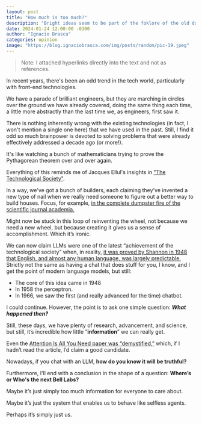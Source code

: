```yaml
---
layout: post
title: "How much is too much?"
description: "Bright ideas seem to be part of the foklore of the old days. Is that a true thing?"
date: 2024-01-24 12:00:00 -0300
author: "Ignacio Brasca"
categories: opinion
image: "https://blog.ignaciobrasca.com/img/posts/random/pic-19.jpeg"
---
```


> Note: I attached hyperlinks directly into the text and not as references.

In recent years, there's been an odd trend in the tech world, particularly with front-end technologies. 

We have a parade of brilliant engineers, but they are marching in circles over the ground we have already covered, doing the same thing each time, a little more abstractly than the last time we, as engineers, first saw it. 

There is nothing inherently wrong with the existing technologies (in fact, I won't mention a single one here) that we have used in the past. Still, I find it odd so much brainpower is devoted to solving problems that were already effectively addressed a decade ago (or more!). 

It's like watching a bunch of mathematicians trying to prove the Pythagorean theorem over and over again.

Everything of this reminds me of Jacques Ellul's insights in ["The Technological Society"](https://en.wikipedia.org/wiki/The_Technological_Society). 

In a way, we've got a bunch of builders, each claiming they've invented a new type of nail when we really need someone to figure out a better way to build houses. Focus, for example, [in the complete dumpster fire of the scientific journal academia.](https://pubmed.ncbi.nlm.nih.gov/22301307/)

Might now be stuck in this loop of reinventing the wheel, not because we need a new wheel, but because creating it gives us a sense of accomplishment. Which it’s ironic. 

We can now claim LLMs were one of the latest “achievement of the technological society” when, in reality, [it was proved by Shannon in 1948 that English, and almost any human language, was largely predictable.](https://www.lesswrong.com/posts/Y7WP47tL9zQwkLTqZ/a-conceptual-precursor-to-today-s-language-machines-shannon) Strictly not the same as having a chat that does stuff for you, I know, and I get the point of modern language models, but still:

- The core of this idea came in 1948
- In 1958 the perceptron.
- In 1966, we saw the first (and really advanced for the time) chatbot.

I could continue. However, the point is to ask one simple question: ***What happened then?*** 

Still, these days, we have plenty of research, advancement, and science, but still, it’s incredible how little “**information**” we can really get.

Even the [Attention Is All You Need paper was “demystified,”](http://bactra.org/notebooks/nn-attention-and-transformers.html) which, if I hadn’t read the article, I’d claim a good candidate. 

Nowadays, if you chat with an LLM, **how do you know it will be truthful?** 

Furthermore, I'll end with a conclusion in the shape of a question: **Where’s or Who's the next Bell Labs?**

Maybe it’s just simply too much information for everyone to care about.

Maybe it’s just the system that enables us to behave like selfless agents.

Perhaps it’s simply just us.
